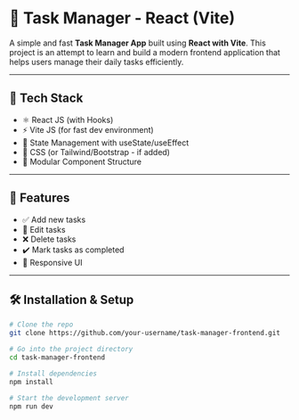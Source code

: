 # 📝 Task Manager - React (Vite)

A simple and fast **Task Manager App** built using **React with Vite**. This project is an attempt to learn and build a modern frontend application that helps users manage their daily tasks efficiently.

---

## 🚀 Tech Stack

- ⚛️ React JS (with Hooks)
- ⚡ Vite JS (for fast dev environment)
- 🧠 State Management with useState/useEffect
- 💅 CSS (or Tailwind/Bootstrap - if added)
- 📁 Modular Component Structure

---

## 📌 Features

- ✅ Add new tasks
- 📝 Edit tasks
- ❌ Delete tasks
- ✔️ Mark tasks as completed
- 🔄 Responsive UI

---

## 🛠️ Installation & Setup

```bash
# Clone the repo
git clone https://github.com/your-username/task-manager-frontend.git

# Go into the project directory
cd task-manager-frontend

# Install dependencies
npm install

# Start the development server
npm run dev
